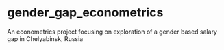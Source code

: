 # gender_gap_econometrics
An econometrics project focusing on exploration of a gender based salary gap in Chelyabinsk, Russia
